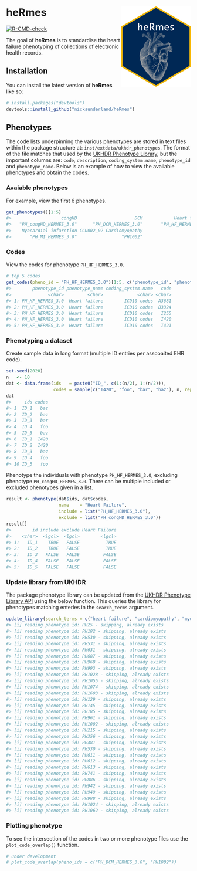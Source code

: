 
<!-- README.md is generated from README.Rmd. Please edit that file -->

# heRmes <img src="vignettes/figures/hex.png" align="right" width="190"/>

<!-- badges: start -->

[![R-CMD-check](https://github.com/nicksunderland/heRmes/actions/workflows/R-CMD-check.yaml/badge.svg)](https://github.com/nicksunderland/heRmes/actions/workflows/R-CMD-check.yaml)
<!-- badges: end -->

The goal of **heRmes** is to standardise the heart failure phenotyping
of collections of electronic health records.

## Installation

You can install the latest version of **heRmes** like so:

``` r
# install.packages("devtools")
devtools::install_github("nicksunderland/heRmes")
```

## Phenotypes

The code lists underpinning the various phenotypes are stored in text
files within the package structure at: `inst/extdata/ukhdr_phenotypes`.
The format of the file matches that used by the [UKHDR Phenotype
Library](https://phenotypes.healthdatagateway.org), but the important
columns are: `code`, `description`, `coding_system.name`, `phenotype_id`
and `phenotype_name`. Below is an example of how to view the available
phenotypes and obtain the codes.

### Avaiable phenotypes

For example, view the first 6 phenotypes.

``` r
get_phenotypes()[1:5]
#>                   congHD                      DCM            Heart failure 
#>   "PH_congHD_HERMES_3.0"      "PH_DCM_HERMES_3.0"       "PH_HF_HERMES_3.0" 
#>    Myocardial infarction CCU002_02 Cardiomyopathy 
#>       "PH_MI_HERMES_3.0"                 "PH1002"
```

### Codes

View the codes for phenotype `PH_HF_HERMES_3.0`.

``` r
# top 5 codes
get_codes(pheno_id = "PH_HF_HERMES_3.0")[1:5, c("phenotype_id", "phenotype_name", "coding_system.name", "code")]
#>        phenotype_id phenotype_name coding_system.name   code
#>              <char>         <char>             <char> <char>
#> 1: PH_HF_HERMES_3.0  Heart failure        ICD10 codes  A3681
#> 2: PH_HF_HERMES_3.0  Heart failure        ICD10 codes  B3324
#> 3: PH_HF_HERMES_3.0  Heart failure        ICD10 codes   I255
#> 4: PH_HF_HERMES_3.0  Heart failure        ICD10 codes   I420
#> 5: PH_HF_HERMES_3.0  Heart failure        ICD10 codes   I421
```

### Phenotyping a dataset

Create sample data in long format (multiple ID entries per asscoaited
EHR code).

``` r
set.seed(2020)
n   <- 10
dat <- data.frame(ids   = paste0("ID_", c(1:(n/2), 1:(n/2))), 
                  codes = sample(c("I420", "foo", "bar", "baz"), n, replace = TRUE))
dat
#>     ids codes
#> 1  ID_1   baz
#> 2  ID_2   baz
#> 3  ID_3   bar
#> 4  ID_4   foo
#> 5  ID_5   baz
#> 6  ID_1  I420
#> 7  ID_2  I420
#> 8  ID_3   baz
#> 9  ID_4   foo
#> 10 ID_5   foo
```

Phenotype the individuals with phenotype `PH_HF_HERMES_3.0`, excluding
phenotype `PH_congHD_HERMES_3.0`. There can be multiple included or
excluded phenotypes given in a list.

``` r
result <- phenotype(dat$ids, dat$codes, 
                    name    = "Heart Failure", 
                    include = list("PH_HF_HERMES_3.0"), 
                    exclude = list("PH_congHD_HERMES_3.0"))
result[]
#>        id include exclude Heart Failure
#>    <char>  <lgcl>  <lgcl>        <lgcl>
#> 1:   ID_1    TRUE   FALSE          TRUE
#> 2:   ID_2    TRUE   FALSE          TRUE
#> 3:   ID_3   FALSE   FALSE         FALSE
#> 4:   ID_4   FALSE   FALSE         FALSE
#> 5:   ID_5   FALSE   FALSE         FALSE
```

### Update library from UKHDR

The package phenotype library can be updated from the [UKHDR Phenotype
Library API](https://phenotypes.healthdatagateway.org/api/v1/) using the
below function. This queries the library for phenotypes matching
enteries in the `search_terms` argument.

``` r
update_library(search_terms = c("heart failure", "cardiomyopathy", "myocardial infarction"))
#> [i] reading phenotype id: PH25 - skipping, already exists
#> [i] reading phenotype id: PH182 - skipping, already exists
#> [i] reading phenotype id: PH530 - skipping, already exists
#> [i] reading phenotype id: PH531 - skipping, already exists
#> [i] reading phenotype id: PH631 - skipping, already exists
#> [i] reading phenotype id: PH687 - skipping, already exists
#> [i] reading phenotype id: PH968 - skipping, already exists
#> [i] reading phenotype id: PH993 - skipping, already exists
#> [i] reading phenotype id: PH1028 - skipping, already exists
#> [i] reading phenotype id: PH1055 - skipping, already exists
#> [i] reading phenotype id: PH1074 - skipping, already exists
#> [i] reading phenotype id: PH1603 - skipping, already exists
#> [i] reading phenotype id: PH129 - skipping, already exists
#> [i] reading phenotype id: PH145 - skipping, already exists
#> [i] reading phenotype id: PH185 - skipping, already exists
#> [i] reading phenotype id: PH961 - skipping, already exists
#> [i] reading phenotype id: PH1002 - skipping, already exists
#> [i] reading phenotype id: PH215 - skipping, already exists
#> [i] reading phenotype id: PH356 - skipping, already exists
#> [i] reading phenotype id: PH481 - skipping, already exists
#> [i] reading phenotype id: PH530 - skipping, already exists
#> [i] reading phenotype id: PH611 - skipping, already exists
#> [i] reading phenotype id: PH612 - skipping, already exists
#> [i] reading phenotype id: PH613 - skipping, already exists
#> [i] reading phenotype id: PH741 - skipping, already exists
#> [i] reading phenotype id: PH886 - skipping, already exists
#> [i] reading phenotype id: PH942 - skipping, already exists
#> [i] reading phenotype id: PH949 - skipping, already exists
#> [i] reading phenotype id: PH988 - skipping, already exists
#> [i] reading phenotype id: PH1024 - skipping, already exists
#> [i] reading phenotype id: PH1062 - skipping, already exists
```

### Plotting phenotype

To see the intersection of the codes in two or more phenotype files use
the `plot_code_overlap()` function.

``` r
# under development
# plot_code_overlap(pheno_ids = c("PH_DCM_HERMES_3.0", "PH1002"))
```
